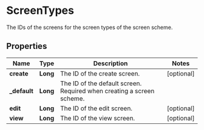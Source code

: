 

# ScreenTypes

The IDs of the screens for the screen types of the screen scheme.

## Properties

| Name | Type | Description | Notes |
|------------ | ------------- | ------------- | -------------|
|**create** | **Long** | The ID of the create screen. |  [optional] |
|**_default** | **Long** | The ID of the default screen. Required when creating a screen scheme. |  |
|**edit** | **Long** | The ID of the edit screen. |  [optional] |
|**view** | **Long** | The ID of the view screen. |  [optional] |



